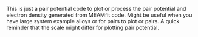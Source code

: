 This is just a pair potential code to plot or process the pair potential and electron density generated from MEAMfit code. Might be useful when you have large system
example alloys or for pairs to plot or pairs. A quick reminder that the scale might differ for plotting pair potential.
